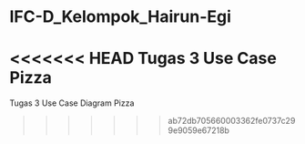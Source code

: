 IFC-D_Kelompok_Hairun-Egi
=========================

<<<<<<< HEAD
Tugas 3 Use Case Pizza
=======
Tugas 3 Use Case Diagram Pizza
>>>>>>> ab72db705660003362fe0737c299e9059e67218b
